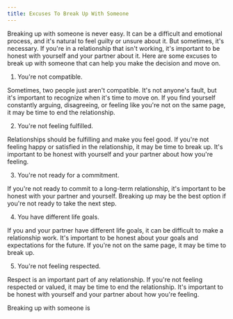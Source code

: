 ```yaml
---
title: Excuses To Break Up With Someone
---
```


Breaking up with someone is never easy. It can be a difficult and emotional process, and it's natural to feel guilty or unsure about it. But sometimes, it's necessary. If you're in a relationship that isn't working, it's important to be honest with yourself and your partner about it. Here are some excuses to break up with someone that can help you make the decision and move on.

1. You're not compatible.

Sometimes, two people just aren't compatible. It's not anyone's fault, but it's important to recognize when it's time to move on. If you find yourself constantly arguing, disagreeing, or feeling like you're not on the same page, it may be time to end the relationship.

2. You're not feeling fulfilled.

Relationships should be fulfilling and make you feel good. If you're not feeling happy or satisfied in the relationship, it may be time to break up. It's important to be honest with yourself and your partner about how you're feeling.

3. You're not ready for a commitment.

If you're not ready to commit to a long-term relationship, it's important to be honest with your partner and yourself. Breaking up may be the best option if you're not ready to take the next step.

4. You have different life goals.

If you and your partner have different life goals, it can be difficult to make a relationship work. It's important to be honest about your goals and expectations for the future. If you're not on the same page, it may be time to break up.

5. You're not feeling respected.

Respect is an important part of any relationship. If you're not feeling respected or valued, it may be time to end the relationship. It's important to be honest with yourself and your partner about how you're feeling.

Breaking up with someone is